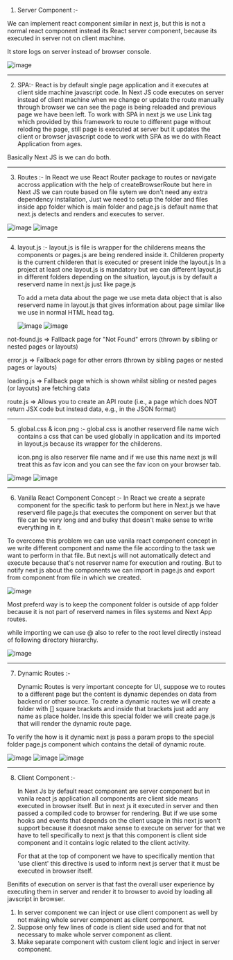 1. Server Component :-

We can implement react component similar in next js, but this is not a normal react component instead its React server component, because its executed in server not on client machine.

It store logs on server instead of browser console.

![image](https://github.com/user-attachments/assets/ef7e0bc5-3b28-4242-9c60-76ce0a0118bb)

-----------------------------------------------------------------------------------------------------------------------------------------------------

2. SPA:-
     React is by default single page application and it executes at client side machine javascript code. In Next JS code executes on server instead of client machine when we change or update the route manually through browser we can see the page is being reloaded and previous page we have been left. To work with SPA in next js we use Link tag which provided by this framework to route to different page without reloding the page, still page is executed at server but it updates the client or browser javascript code to work with SPA as we do with React Application from ages.

Basically Next JS is we can do both.

-----------------------------------------------------------------------------------------------------------------------------------------------------

3. Routes :-
     In React we use React Router package to routes or navigate accross application with the help of createBrowserRoute but here in Next JS we can route based on file sytem we don't need any extra dependency installation, Just we need to setup the folder and files inside app folder which is main folder and page.js is default name that next.js detects and renders and executes to server.

![image](https://github.com/user-attachments/assets/32651784-b3d4-440a-a7e5-59f03fada03c)
![image](https://github.com/user-attachments/assets/8596e673-5fe3-4754-8ea9-c219901268cb)

-----------------------------------------------------------------------------------------------------------------------------------------------------

4. layout.js :-
     layout.js is file is wrapper for the childerens means the components or pages.js are being rendered inside it.
        Childeren property is the current childeren that is executed or present inide the layout.js
   In a project at least one layout.js is mandatory but we can different layout.js in different folders depending on the situation, layout.js is by default a reserverd name in next.js just like page.js

     To add a meta data about the page we use meta data object that is also reserverd name in layout.js that gives information about page similar like <head> we use in normal HTML head tag.

   ![image](https://github.com/user-attachments/assets/fb78fa51-a294-470b-87db-4354a359a1e2)
     ![image](https://github.com/user-attachments/assets/d216684d-984d-447c-aef0-65c85ade15ed)

not-found.js => Fallback page for "Not Found" errors (thrown by sibling or nested pages or layouts)

error.js => Fallback page for other errors (thrown by sibling pages or nested pages or layouts)

loading.js => Fallback page which is shown whilst sibling or nested pages (or layouts) are fetching data

route.js => Allows you to create an API route (i.e., a page which does NOT return JSX code but instead data, e.g., in the JSON format)

-----------------------------------------------------------------------------------------------------------------------------------------------------

5. global.css & icon.png :-
        global.css is another reserverd file name wich contains a css that can be used globally in application and its imported in layout.js because its wrapper for the childerens.

   icon.png is also reserver file name and if we use this name next js will treat this as fav icon and you can see the fav icon on your browser tab.

![image](https://github.com/user-attachments/assets/c9b69705-6af9-439e-a96f-9b1ecad5f100)
![image](https://github.com/user-attachments/assets/55466ca2-c7c1-4370-83b4-5109f473b080)

-----------------------------------------------------------------------------------------------------------------------------------------------------

6. Vanilla React Component Concept :-
        In React we create a seprate component for the specific task to perform but here in Next.js we have reserverd file page.js that executes the component on server but that file can be very long and and bulky that doesn't make sense to write everything in it.

To overcome this problem we can use vanila react component concept in we write different component and name the file according to the task we want to perform in that file. But next.js will not automatically detect and execute because that's not reserver name for execution and routing. But to notify next js about the components we can import in page.js and export from component from file in which we created.

![image](https://github.com/user-attachments/assets/bd7b5783-7113-4ea4-8899-0c233a318890)

Most preferd way is to keep the component folder is outside of app folder because it is not part of reserverd names in files systems and Next App routes.

while importing we can use @ also to refer to the root level directly instead of following directory hierarchy.

![image](https://github.com/user-attachments/assets/b083ca14-6a1e-40d7-9b4d-df4865d4a496)

-----------------------------------------------------------------------------------------------------------------------------------------------------

7. Dynamic Routes :-

     Dynamic Routes is very important concepte for UI, suppose we to routes to a different page but the content is dynamic dependes on data from backend or other source. To create a dynamic routes we will create a folder with [] square brackets and inside that brackets just add any name as place holder. Inside this special folder we will create page.js that will render the dynamic route page.

To verify the how is it dynamic next js pass a param props to the special folder page.js component which contains the detail of dynamic route.

![image](https://github.com/user-attachments/assets/aec9617c-28b8-4c2c-8ee3-2ebab6c936ae)
![image](https://github.com/user-attachments/assets/ef8872ca-d216-40f9-bd65-f63478b25c4b)
![image](https://github.com/user-attachments/assets/545b0050-4d7c-407e-b93e-e8ef60204c36)

-----------------------------------------------------------------------------------------------------------------------------------------------------

8. Client Component :-

     In Next Js by default react component are server component but in vanila react js application all components are client side means executed in browser itself. But in next js it executed in server and then passed a compiled code to browser for rendering. But if we use some hooks and events that depends on the client usage in this next js won't support because it doesnot make sense to execute on server for that we have to tell specifically to next js that this component is client side component and it contains logic related to the client activity.

   For that at the top of component we have to specifically mention that 'use client' this directive is used to inform next js server that it must be executed in browser itself.

Benifits of execution on server is that fast the overall user experience by executing them in server and render it to browser to avoid by loading all javscript in browser.

1. In server component we can inject or use client component as well by not making whole server component as client component.
2. Suppose only few lines of code is client side used and for that not necessary to make whole server component as client.
3. Make separate component with custom client logic and inject in server component.


